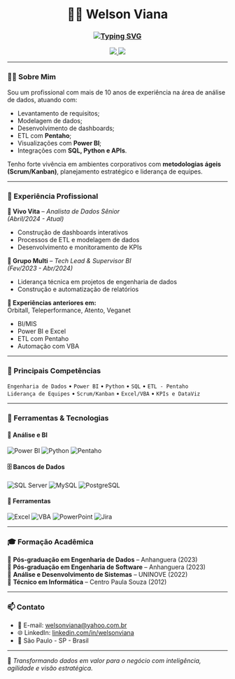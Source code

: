 <h1 align="center">
  👨‍💻 Welson Viana
</h1>

<h3 align="center">
  <a href="https://git.io/typing-svg"><img src="https://readme-typing-svg.demolab.com?font=Fira+Code&size=23&pause=1000&center=true&width=435&lines=Analista+de+Dados+S%C3%AAnior;Tech+Leader;Pentaho+%7C+Python+%7C+SQL+%7C+Power+BI" alt="Typing SVG" /></a>
</h3>

<p align="center">
  <a href="https://www.linkedin.com/in/welsonviana/" target="_blank">
    <img src="https://img.shields.io/badge/LinkedIn-0077B5?style=for-the-badge&logo=linkedin&logoColor=white" />
  </a>
  <a href="mailto:welsonviana@gmail.com">
    <img src="https://img.shields.io/badge/E--mail-welsonviana%40gmail.com-blue?style=for-the-badge&logo=gmail&logoColor=white" />
  </a>
</p>



---

### 👨‍💼 Sobre Mim

Sou um profissional com mais de 10 anos de experiência na área de análise de dados, atuando com:
- Levantamento de requisitos;
- Modelagem de dados;
- Desenvolvimento de dashboards;
- ETL com **Pentaho**;
- Visualizações com **Power BI**;
- Integrações com **SQL, Python e APIs**.

Tenho forte vivência em ambientes corporativos com **metodologias ágeis (Scrum/Kanban)**, planejamento estratégico e liderança de equipes.

---

### 💼 Experiência Profissional

**📍 Vivo Vita** – *Analista de Dados Sênior*  
*(Abril/2024 - Atual)*  
- Construção de dashboards interativos  
- Processos de ETL e modelagem de dados  
- Desenvolvimento e monitoramento de KPIs  

**📍 Grupo Multi** – *Tech Lead & Supervisor BI*  
*(Fev/2023 - Abr/2024)*  
- Liderança técnica em projetos de engenharia de dados  
- Construção e automatização de relatórios  

**📍 Experiências anteriores em:**  
Orbitall, Teleperformance, Atento, Veganet  
- BI/MIS  
- Power BI e Excel  
- ETL com Pentaho  
- Automação com VBA

---

### 🎯 Principais Competências

`Engenharia de Dados` • `Power BI` • `Python` • `SQL` • `ETL - Pentaho`  
`Liderança de Equipes` • `Scrum/Kanban` • `Excel/VBA` • `KPIs e DataViz`

---

### 🔧 Ferramentas & Tecnologias

#### 🧠 Análise e BI  
![Power BI](https://img.shields.io/badge/-Power%20BI-F2C811?style=flat&logo=powerbi&logoColor=black)
![Python](https://img.shields.io/badge/-Python-3776AB?style=flat&logo=python&logoColor=white)
![Pentaho](https://img.shields.io/badge/-Pentaho-FF6600?style=flat)

#### 🗄️ Bancos de Dados  
![SQL Server](https://img.shields.io/badge/-SQL%20Server-CC2927?style=flat&logo=microsoftsqlserver&logoColor=white)
![MySQL](https://img.shields.io/badge/-MySQL-4479A1?style=flat&logo=mysql&logoColor=white)
![PostgreSQL](https://img.shields.io/badge/-PostgreSQL-336791?style=flat&logo=postgresql&logoColor=white)

#### 🧰 Ferramentas  
![Excel](https://img.shields.io/badge/-Excel-217346?style=flat&logo=microsoft-excel&logoColor=white)
![VBA](https://img.shields.io/badge/-VBA-BB92AC?style=flat)
![PowerPoint](https://img.shields.io/badge/-PowerPoint-B7472A?style=flat&logo=microsoft-powerpoint&logoColor=white)
![Jira](https://img.shields.io/badge/-Jira-0052CC?style=flat&logo=jira&logoColor=white)

---

### 🎓 Formação Acadêmica

📌 **Pós-graduação em Engenharia de Dados** – Anhanguera (2023)  
📌 **Pós-graduação em Engenharia de Software** – Anhanguera (2023)  
📌 **Análise e Desenvolvimento de Sistemas** – UNINOVE (2022)  
📌 **Técnico em Informática** – Centro Paula Souza (2012)

---

### 📫 Contato

- 📧 E-mail: [welsonviana@yahoo.com.br](mailto:welsonviana@gmail.com)  
- 🌐 LinkedIn: [linkedin.com/in/welsonviana](https://www.linkedin.com/in/welsonviana/)  
- 📍 São Paulo - SP - Brasil  

---

🧠 *Transformando dados em valor para o negócio com inteligência, agilidade e visão estratégica.*

